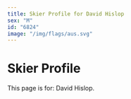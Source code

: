 ```yaml
---
title: Skier Profile for David Hislop
sex: "M"
id: "6824"
image: "/img/flags/aus.svg" 
---
```


# Skier Profile

This page is for: David Hislop.
    